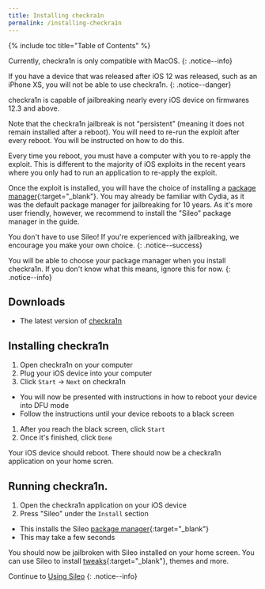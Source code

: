 ```yaml
---
title: Installing checkra1n
permalink: /installing-checkra1n
---
```


{% include toc title="Table of Contents" %}

Currently, checkra1n is only compatible with MacOS.
{: .notice--info}

If you have a device that was released after iOS 12 was released, such as an iPhone XS, you will not be able to use checkra1n.
{: .notice--danger}

checkra1n is capable of jailbreaking nearly every iOS device on firmwares 12.3 and above.

Note that the checkra1n jailbreak is not “persistent” (meaning it does not remain installed after a reboot). You will need to re-run the exploit after every reboot. You will be instructed on how to do this.

Every time you reboot, you must have a computer with you to re-apply the exploit. This is different to the majority of iOS exploits in the recent years where you only had to run an application to re-apply the exploit.

Once the exploit is installed, you will have the choice of installing a [package manager](faq#package-manager){:target="_blank"}. You may already be familiar with Cydia, as it was the default package manager for jailbreaking for 10 years. As it's more user friendly, however, we recommend to install the "Sileo" package manager in the guide.

You don't have to use Sileo! If you're experienced with jailbreaking, we encourage you make your own choice.
{: .notice--success}

You will be able to choose your package manager when you install checkra1n. If you don't know what this means, ignore this for now.
{: .notice--info}

## Downloads

- The latest version of [checkra1n]()

## Installing checkra1n

1. Open checkra1n on your computer
1. Plug your iOS device into your computer
1. Click `Start` -> `Next` on checkra1n
  - You will now be presented with instructions in how to reboot your device into DFU mode
  - Follow the instructions until your device reboots to a black screen
1. After you reach the black screen, click `Start`
1. Once it's finished, click `Done`

Your iOS device should reboot. There should now be a checkra1n application on your home scren.

## Running checkra1n.

1. Open the checkra1n application on your iOS device
1. Press "Sileo" under the `Install` section
  - This installs the Sileo [package manager](faq#package-manager){:target="_blank"}
  - This may take a few seconds

You should now be jailbroken with Sileo installed on your home screen. You can use Sileo to install [tweaks](faq#tweaks){:target="_blank"}, themes and more.

Continue to [Using Sileo](using-sileo)
{: .notice--info}
